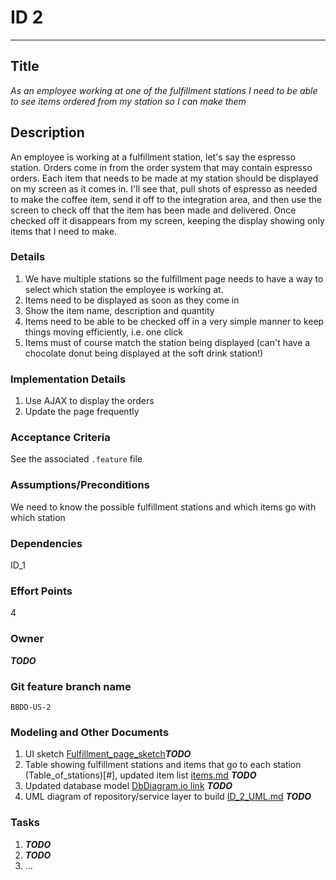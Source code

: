 # ID 2
<hr>

## Title

*As an employee working at one of the fulfillment stations I need to be able to see items ordered from my station so I can make them*

## Description

An employee is working at a fulfillment station, let's say the espresso station.  Orders come in from the order system that may contain espresso orders.  Each item that needs to be made at my station should be displayed on my screen as it comes in.  I'll see that, pull shots of espresso as needed to make the coffee item, send it off to the integration area, and then use the screen to check off that the item has been made and delivered.  Once checked off it disappears from my screen, keeping the display showing only items that I need to make. 

### Details

1. We have multiple stations so the fulfillment page needs to have a way to select which station the employee is working at.
2. Items need to be displayed as soon as they come in
3. Show the item name, description and quantity
4. Items need to be able to be checked off in a very simple manner to keep things moving efficiently, i.e. one click
5. Items must of course match the station being displayed (can't have a chocolate donut being displayed at the soft drink station!)

### Implementation Details

1. Use AJAX to display the orders
2. Update the page frequently

### Acceptance Criteria
See the associated `.feature` file

### Assumptions/Preconditions
We need to know the possible fulfillment stations and which items go with which station

### Dependencies
ID_1

### Effort Points
4

### Owner
***TODO***

### Git feature branch name
`BBDD-US-2`

### Modeling and Other Documents

1. UI sketch [Fulfillment_page_sketch](#)***TODO***
2. Table showing fulfillment stations and items that go to each station (Table_of_stations)[#], updated item list [items.md](items.md) ***TODO***
3. Updated database model [DbDiagram.io link](#) ***TODO***
4. UML diagram of repository/service layer to build [ID_2_UML.md](#) ***TODO***

### Tasks

1. ***TODO***
2. ***TODO***
3. ...
